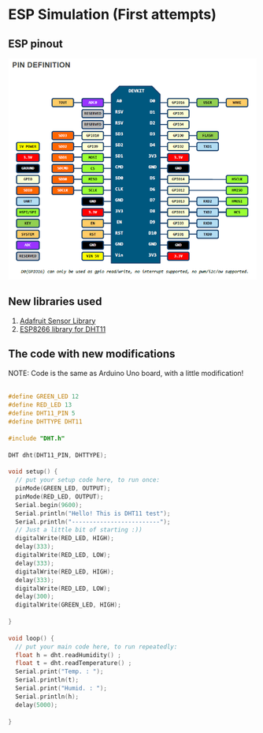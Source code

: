 # ESP Simulation (First attempts)

## ESP pinout 

![Pinout](./esp-pinout.png)

## New libraries used 

1. [Adafruit Sensor Library](https://roboindia.com/tutorials/admin/source32145898/tutorials%20Images/nodeMCU_arduino/dht-11-plain/Adafruit_Sensor-master.zip)
2. [ESP8266 library for DHT11](https://roboindia.com/tutorials/admin/source32145898/surbhi/Arduino%20UNO/DHT_sensor_library.zip)

## The code with new modifications 

NOTE: Code is the same as Arduino Uno board, with a little modification! 

```c 

#define GREEN_LED 12
#define RED_LED 13
#define DHT11_PIN 5
#define DHTTYPE DHT11 

#include "DHT.h"
 
DHT dht(DHT11_PIN, DHTTYPE); 

void setup() {
  // put your setup code here, to run once:
  pinMode(GREEN_LED, OUTPUT); 
  pinMode(RED_LED, OUTPUT); 
  Serial.begin(9600); 
  Serial.println("Hello! This is DHT11 test"); 
  Serial.println("-------------------------");
  // Just a little bit of starting :))
  digitalWrite(RED_LED, HIGH); 
  delay(333); 
  digitalWrite(RED_LED, LOW); 
  delay(333); 
  digitalWrite(RED_LED, HIGH); 
  delay(333); 
  digitalWrite(RED_LED, LOW); 
  delay(300);
  digitalWrite(GREEN_LED, HIGH);
  
}

void loop() {
  // put your main code here, to run repeatedly:
  float h = dht.readHumidity() ;
  float t = dht.readTemperature() ;
  Serial.print("Temp. : "); 
  Serial.println(t); 
  Serial.print("Humid. : "); 
  Serial.println(h); 
  delay(5000);

}
``` 